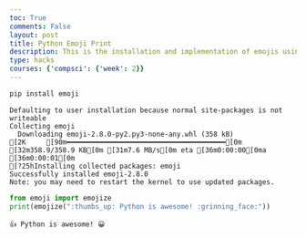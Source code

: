 ```yaml
---
toc: True
comments: False
layout: post
title: Python Emoji Print
description: This is the installation and implementation of emojis using Python.
type: hacks
courses: {'compsci': {'week': 2}}
---
```


```python
pip install emoji
```

    Defaulting to user installation because normal site-packages is not writeable
    Collecting emoji
      Downloading emoji-2.8.0-py2.py3-none-any.whl (358 kB)
    [2K     [90m━━━━━━━━━━━━━━━━━━━━━━━━━━━━━━━━━━━━━━━[0m [32m358.9/358.9 KB[0m [31m7.6 MB/s[0m eta [36m0:00:00[0ma [36m0:00:01[0m
    [?25hInstalling collected packages: emoji
    Successfully installed emoji-2.8.0
    Note: you may need to restart the kernel to use updated packages.



```python
from emoji import emojize 
print(emojize(":thumbs_up: Python is awesome! :grinning_face:"))
```

    👍 Python is awesome! 😀

